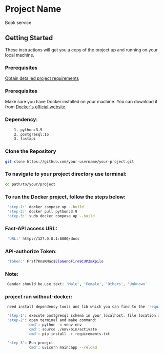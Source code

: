 # Project Name

Book service

## Getting Started

These instructions will get you a copy of the project up and running on your local machine.
### Prerequisites
[Obtain detailed project requirements](FILE_NAME.pdf)

### Prerequisites

Make sure you have Docker installed on your machine.
You can download it from [Docker's official website](https://www.docker.com/get-started).

### Dependency:
```bash
    1. python:3.9
    2. postgresql:16
    3. fastapi
```


### Clone the Repository

```bash
git clone https://github.com/your-username/your-project.git
```
### To navigate to your project directory use terminal:
```bash
cd path/to/your/project
```
### To run the Docker project, follow the steps below:
```bash
 'step-1:' docker compose up --build
 'step-2:' docker pull python:3.9  
 'step-3:' sudo docker compose up --build
```
### Fast-API access URL:
```bash
 'URL:' http://127.0.0.1:8000/docs
```
### API-authorize Token:
```bash
 'Token:' Frzf7KnaKMac$EloGenoFire9CUP2mXpilo
```


### Note:
```bash
 Gender should be use text: 'Male', 'Female', 'Others', 'Unknown'
```

### project run without-docker:
```bash
 need install dependency tools and lib which you can find to the 'requirements.txt' 
```
```bash
 'step-1': execute postgresql schema in your localhost. file location is 'postgres_data/book_service'
 'step-2': open terminal and make command: 
          'cmd': python -m venv env
          'cmd': source ./env/bin/activate
          'cmd': pip install -r requirements.txt
          
 'step-3': Run proejct
          'cmd': uvicorn main:app --reload        
```
